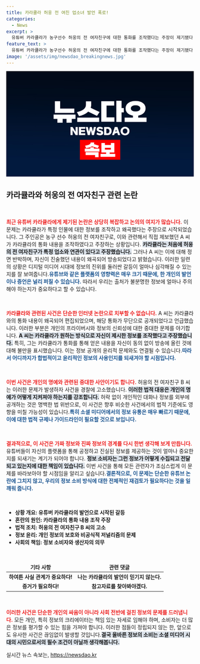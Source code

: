 ```yaml
---
title: 카라큘라 허웅 전 여친 업소녀 발언 폭로!
categories:
  - News
excerpt: >
  유튜버 카라큘라가 농구선수 허웅의 전 여자친구에 대한 통화를 조작했다는 주장이 제기됐다. 제보자 A 씨는 카라큘라가 왜곡된 내용으로 영상을 만들고, 개인적 약점을 협박한 사실을 폭로했다. 논란의 중심에서 밝혀지는 진실은 무엇일까?
feature_text: >
  유튜버 카라큘라가 농구선수 허웅의 전 여자친구에 대한 통화를 조작했다는 주장이 제기됐다. 제보자 A 씨는 카라큘라가 왜곡된 내용으로 영상을 만들고, 개인적 약점을 협박한 사실을 폭로했다. 논란의 중심에서 밝혀지는 진실은 무엇일까?
image: '/assets/img/newsdao_breakingnews.jpg'
---
```


<p><img src="/assets/img/newsdao_breakingnews.jpg" alt="ranknews 속보" /></p>

<h2 data-ke-size="size26">카라큘라와 허웅의 전 여자친구 관련 논란</h2>

<p data-ke-size="size16">&nbsp;</p>

<p><b><span style="color: #ee2323;">최근 유튜버 카라큘라에게 제기된 논란은 상당히 복잡하고 논의의 여지가 많습니다.</span></b> 이 문제는 카라큘라가 특정 인물에 대한 정보를 조작하고 왜곡했다는 주장으로 시작되었습니다. 그 주인공은 농구 선수 허웅의 전 여자친구로, 이와 관련해서 직접 제보했던 A 씨가 카라큘라의 통화 내용을 조작하였다고 주장하는 상황입니다. <b><span style="background-color: #21538527;">카라큘라는 처음에 허웅의 전 여자친구가 특정 업소와 연관이 있다고 주장했습니다.</span></b> 그러나 A 씨는 이에 대해 정면 반박하며, 자신이 진술했던 내용이 왜곡되어 방송되었다고 밝혔습니다. 이러한 일련의 상황은 디지털 미디어 시대에 정보의 진위를 둘러싼 갈등이 얼마나 심각해질 수 있는지를 잘 보여줍니다.<b><span style="color: #1a5490;">유튜브와 같은 플랫폼의 영향력은 매우 크기 때문에, 한 개인의 발언이나 증언은 널리 퍼질 수 있습니다.</span></b> 따라서 우리는 출처가 불분명한 정보에 얼마나 주의해야 하는지가 중요하다고 할 수 있습니다.</p>

<p data-ke-size="size16">&nbsp;</p>

<p><b><span style="color: #ee2323;">카라큘라와 관련된 사건은 단순한 인터넷 논란으로 치부할 수 없습니다.</span></b> A 씨는 카라큘라와의 통화 내용이 왜곡되어 편집되었으며, 해당 통화가 무단으로 공개되었다고 언급했습니다. 이러한 부분은 개인의 프라이버시와 정보의 신뢰성에 대한 중대한 문제를 야기합니다. <b><span style="background-color: #21538527;">A 씨는 카라큘라가 원하는 방식으로 자신이 제시한 정보를 조작했다고 주장했습니다.</span></b> 특히, 그는 카라큘라가 통화를 통해 얻은 내용을 자신이 동의 없이 방송에 올린 것에 대해 불만을 표시했습니다. 이는 정보 공개의 윤리적 문제와도 연결될 수 있습니다.<b><span style="color: #1a5490;">따라서 어디까지가 합법적이고 윤리적인 정보의 사용인지를 되새겨야 할 시점입니다.</span></b></p>

<p data-ke-size="size16">&nbsp;</p>

<p><b><span style="color: #ee2323;">이번 사건은 개인의 명예와 관련된 중대한 사안이기도 합니다.</span></b> 허웅의 전 여자친구 B 씨는 이러한 문제가 발생하자 사건을 경찰에 고소했습니다. <b><span style="background-color: #21538527;">이러한 법적 대응은 개인의 명예가 어떻게 지켜져야 하는지를 강조합니다.</span></b> 허락 없이 개인적인 대화나 정보를 외부에 공개하는 것은 명백한 법 위반으로, 이 사건은 향후 비슷한 사건에서의 법적 기준에도 영향을 미칠 가능성이 있습니다.<b><span style="color: #1a5490;">특히 소셜 미디어에서의 정보 유통은 매우 빠르기 때문에, 이에 대한 법적 규제나 가이드라인이 필요할 것으로 보입니다.</span></b></p>

<p data-ke-size="size16">&nbsp;</p>

<p><b><span style="color: #ee2323;">결과적으로, 이 사건은 가짜 정보와 진짜 정보의 경계를 다시 한번 생각해 보게 만듭니다.</span></b> 유튜버들이 자신의 플랫폼을 통해 공정하고 진실된 정보를 제공하는 것이 얼마나 중요한지를 되새기는 계기가 되어야 합니다. <b><span style="background-color: #21538527;">정보 소비자는 그런 정보가 어떻게 수집되고 전달되고 있는지에 대한 책임이 있습니다.</span></b> 이번 사건을 통해 모든 관련자가 조심스럽게 이 문제를 바라보아야 할 시점임을 알리고 싶습니다.<b><span style="color: #1a5490;">결론적으로, 이 문제는 단순한 유튜브 논란에 그치지 않고, 우리의 정보 소비 방식에 대한 전체적인 재검토가 필요하다는 것을 일깨워 줍니다.</span></b></p>

<p data-ke-size="size16">&nbsp;</p>

<ul>
  <li><b>상황 개요: 유튜버 카라큘라의 발언으로 시작된 갈등</b></li>
  <li><b>혼란의 원인: 카라큘라의 통화 내용 조작 주장</b></li>
  <li><b>법적 조치: 허웅의 전 여자친구 B 씨의 고소</b></li>
  <li><b>정보 윤리: 개인 정보의 보호와 비공식적 저널리즘의 문제</b></li>
  <li><b>사회의 책임: 정보 소비자와 생산자의 의무</b></li>
</ul>

<p data-ke-size="size16">&nbsp;</p>

<table style="border-collapse: collapse; width: 100%;">
  <thead>
    <tr>
      <td style="text-align: center; height: 17px;"><b>기타 사항</b></td>
      <td style="text-align: center; height: 17px;"><b>관련 댓글</b></td>
    </tr>
  </thead>
  <tbody>
    <tr>
      <td style="text-align: center; height: 17px;"><b>하여튼 사실 관계가 중요하다!</b></td>
      <td style="text-align: center; height: 17px;"><b>나는 카라큘라의 발언이 믿기지 않는다.</b></td>
    </tr>
    <tr>
      <td style="text-align: center; height: 17px;"><b>증거가 필요하다!</b></td>
      <td style="text-align: center; height: 17px;"><b>참고자료를 찾아봐야겠다.</b></td>
    </tr>
  </tbody>
</table>

<p data-ke-size="size16">&nbsp;</p>

<p><b><span style="color: #ee2323;">이러한 사건은 단순한 개인의 싸움이 아니라 사회 전반에 걸친 정보의 문제를 드러냅니다.</span></b> 모든 개인, 특히 정보의 크리에이터는 책임 있는 자세로 임해야 하며, 소비자는 더 많은 정보를 평가할 수 있는 힘을 가져야 합니다. 이러한 점들이 정립되지 않는 한, 앞으로도 유사한 사건은 끊임없이 발생할 것입니다.<b><span style="background-color: #21538527;">결국 올바른 정보의 소비는 소셜 미디어 시대의 시민으로서의 필수 조건이 아닐까 생각해봅니다.</span></b></p>
실시간 뉴스 속보는, <a href="https://newsdao.kr" rel="dofollow">https://newsdao.kr</a>


